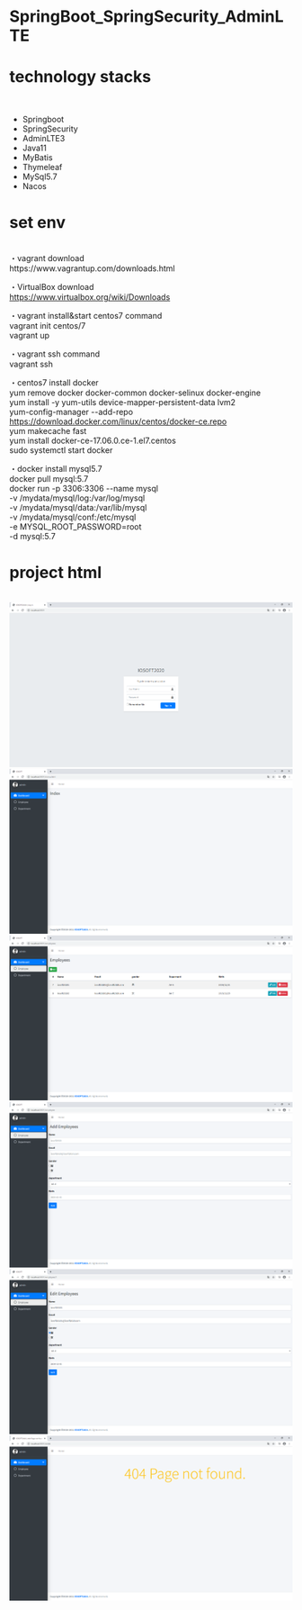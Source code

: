 # SpringBoot_SpringSecurity_AdminLTE
<h1>technology stacks</h1><br>
<ul>
  <li>Springboot</li>
  <li>SpringSecurity</li>
  <li>AdminLTE3</li>
  <li>Java11</li>
  <li>MyBatis</li>
  <li>Thymeleaf</li>
  <li>MySql5.7</li>
  <li>Nacos</li> 
</ul>

<h1>set env</h1><br>
・vagrant download<br>
https://www.vagrantup.com/downloads.html<br>

・VirtualBox download<br>
https://www.virtualbox.org/wiki/Downloads<br>

・vagrant install&start centos7 command<br>
vagrant init centos/7<br>
vagrant up<br>

・vagrant ssh command<br>
vagrant ssh<br>

・centos7 install docker<br>
yum remove docker docker-common docker-selinux docker-engine<br>
yum install -y yum-utils device-mapper-persistent-data lvm2<br>
yum-config-manager --add-repo https://download.docker.com/linux/centos/docker-ce.repo<br>
yum makecache fast<br>
yum install docker-ce-17.06.0.ce-1.el7.centos<br>
sudo systemctl start docker<br>

・docker install mysql5.7<br>
docker pull mysql:5.7<br>
docker run -p 3306:3306 --name mysql \
-v /mydata/mysql/log:/var/log/mysql \
-v /mydata/mysql/data:/var/lib/mysql \
-v /mydata/mysql/conf:/etc/mysql \
-e MYSQL_ROOT_PASSWORD=root \
-d mysql:5.7<br>

<h1>project html</h1><br>
<img src="https://github.com/iosoft2020/SpringBoot_SpringSecurity_AdminLTE/blob/master/images/login.png" alt="login" title="login">
<img src="https://github.com/iosoft2020/SpringBoot_SpringSecurity_AdminLTE/blob/master/images/index.png" alt="index" title="index">
<img src="https://github.com/iosoft2020/SpringBoot_SpringSecurity_AdminLTE/blob/master/images/Employees.png" alt="Employees" title="Employees">
<img src="https://github.com/iosoft2020/SpringBoot_SpringSecurity_AdminLTE/blob/master/images/AddEmployee.png" alt="AddEmployee" title="AddEmployee">
<img src="https://github.com/iosoft2020/SpringBoot_SpringSecurity_AdminLTE/blob/master/images/EditEmployee.png" alt="EditEmployee" title="EditEmployee">
<img src="https://github.com/iosoft2020/SpringBoot_SpringSecurity_AdminLTE/blob/master/images/404.png" alt="404" title="404">


